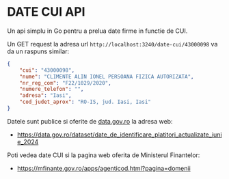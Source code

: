 # DATE CUI API

Un api simplu in Go pentru a prelua date firme in functie de CUI. 

Un GET request la adresa url `http://localhost:3240/date-cui/43000098` va da un raspuns similar:
```json
{
    "cui": "43000098",
    "nume": "CLIMENTE ALIN IONEL PERSOANA FIZICA AUTORIZATA",
    "nr_reg_com": "F22/1029/2020",
    "numere_telefon": "",
    "adresa": "Iasi",
    "cod_judet_aprox": "RO-IS, jud. Iasi, Iasi"
}
```

Datele sunt publice si oferite de [data.gov.ro](https://data.gov.ro/dataset/) la adresa web:
- https://data.gov.ro/dataset/date_de_identificare_platitori_actualizate_iunie_2024


Poti vedea date CUI si la pagina web oferita de Ministerul Finantelor:
- https://mfinante.gov.ro/apps/agenticod.html?pagina=domenii


